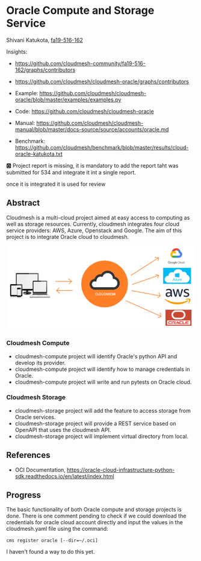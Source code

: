 # Oracle Compute and Storage Service

Shivani Katukota, [fa19-516-162](https://github.com/cloudmesh-community/fa19-516-162)

Insights: 

* <https://github.com/cloudmesh-community/fa19-516-162/graphs/contributors>
* <https://github.com/cloudmesh/cloudmesh-oracle/graphs/contributors>

* Example: <https://github.com/cloudmesh/cloudmesh-oracle/blob/master/examples/examples.py>
* Code: <https://github.com/cloudmesh/cloudmesh-oracle>
* Manual: <https://github.com/cloudmesh/cloudmesh-manual/blob/master/docs-source/source/accounts/oracle.md>
* Benchmark: <https://github.com/cloudmesh/benchmark/blob/master/results/cloud-oracle-katukota.txt>

:o2: Project report is missing, it is mandatory to add the report taht was submitted for 534 and integrate it  int a single report.

once it is integrated it is used for review



## Abstract

Cloudmesh is a multi-cloud project aimed at easy access to computing as well as 
storage resources. Currently, cloudmesh integrates four cloud service providers: 
AWS, Azure, Openstack and Google. The aim of this project is to integrate Oracle 
cloud to cloudmesh.

![Cloudmesh](../images/cloudmesh.png)

### Cloudmesh Compute

* cloudmesh-compute project will identify Oracle's python API and 
  develop its provider.
* cloudmesh-compute project will identify how to manage credentials 
  in Oracle.
* cloudmesh-compute project will write and run pytests on Oracle cloud. 

### Cloudmesh Storage

* cloudmesh-storage project will add the feature to access storage from 
  Oracle services.
* cloudmesh-storage project will provide a REST service based on 
  OpenAPI that uses the cloudmesh API.
* cloudmesh-storage project will implement virtual directory from local.


## References

* OCI Documentation, 
  <https://oracle-cloud-infrastructure-python-sdk.readthedocs.io/en/latest/index.html>


## Progress

The basic functionality of both Oracle compute and storage projects
is done. There is one comment pending to check if we could download the
credentials for oracle cloud account directly and input the values in the
cloudmesh.yaml file using the command:
   
```
cms register oracle [--dir=~/.oci]
```

I haven't found a way to do this yet.
